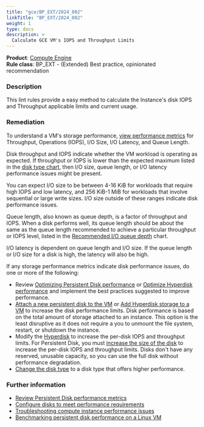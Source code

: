 ```yaml
---
title: "gce/BP_EXT/2024_002"
linkTitle: "BP_EXT/2024_002"
weight: 1
type: docs
description: >
  Calculate GCE VM's IOPS and Throughput Limits
---
```


**Product**: [Compute Engine](https://cloud.google.com/compute)\
**Rule class**: BP_EXT - (Extended) Best practice, opinionated recommendation

### Description

This lint rules provide a easy method to calculate the Instance's
disk IOPS and Throughput applicable limits and current usage.

### Remediation

To understand a VM's storage performance, [view performance metrics](https://cloud.google.com/compute/docs/troubleshooting/troubleshooting-performance#viewing-performance-metrics)
for Throughput, Operations (IOPS), I/O Size, I/O Latency, and Queue Length.

Disk throughput and IOPS indicate whether the VM workload is operating as expected.
If throughput or IOPS is lower than the expected maximum listed in the [disk type chart](https://cloud.google.com/compute/docs/disks/performance#type_comparison), then I/O size, queue length, or I/O latency performance
issues might be present.

You can expect I/O size to be between 4-16 KiB for workloads that require high IOPS and
low latency, and 256 KiB-1 MiB for workloads that involve sequential or large write sizes.
I/O size outside of these ranges indicate disk performance issues.

Queue length, also known as queue depth, is a factor of throughput and IOPS. When a disk
performs well, its queue length should be about the same as the queue length recommended
to achieve a particular throughput or IOPS level, listed in the [Recommended I/O queue depth](https://cloud.google.com/compute/docs/disks/optimizing-pd-performance#io-queue-depth) chart.

I/O latency is dependent on queue length and I/O size. If the queue length or I/O size for
a disk is high, the latency will also be high.

If any storage performance metrics indicate disk performance issues, do one or more of the following:

- Review [Optimizing Persistent Disk performance](https://cloud.google.com/compute/docs/disks/optimizing-pd-performance) or [Optimize Hyperdisk performance](https://cloud.google.com/compute/docs/disks/optimize-hyperdisk)
and implement the best practices suggested to improve performance.
- [Attach a new persistent disk to the VM](https://cloud.google.com/compute/docs/disks/add-persistent-disk) or [Add Hyperdisk storage to a VM](https://cloud.google.com/compute/docs/disks/add-hyperdisk) to increase the disk performance
limits. Disk performance is based on the total amount of storage attached to an instance.
This option is the least disruptive as it does not require a you to unmount the file system,
restart, or shutdown the instance.
- Modify the [Hyperdisk](https://cloud.google.com/compute/docs/disks/modify-hyperdisks) to increase the per-disk IOPS and throughput limits. For Persistent Disk, you must [increase the size of the disk](https://cloud.google.com/compute/docs/disks/resize-persistent-disk) to increase the per-disk IOPS and throughput limits. Disks don't have any reserved, unusable capacity,
so you can use the full disk without performance degradation.
- [Change the disk type](https://cloud.google.com/compute/docs/disks/modify-persistent-disk#disk_type) to a disk type that offers higher performance.

### Further information

- [Review Persistent Disk performance metrics](https://cloud.google.com/compute/docs/disks/review-disk-metrics)
- [Configure disks to meet performance requirements](https://cloud.google.com/compute/docs/disks/performance)
- [Troubleshooting compute instance performance issues](https://cloud.google.com/compute/docs/troubleshooting/troubleshooting-performance)
- [Benchmarking persistent disk performance on a Linux VM](https://cloud.google.com/compute/docs/disks/benchmarking-pd-performance-linux)
